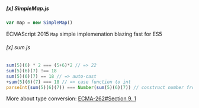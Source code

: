 ##### [x] SimpleMap.js
```js
var map = new SimpleMap()
```
ECMAScript 2015 `Map` simple implemenation blazing fast for ES5


###### [x] sum.js
```js
sum(5)(6) * 2 === (5+6)*2 // => 22
sum(5)(6)(7) !== 18
sum(5)(6)(7) == 18 // => auto-cast
+sum(5)(6)(7) === 18 // => case function to int
parseInt(sum(5)(6)(7)) === Number(sum(5)(6)(7)) // construct number from result of `toString()`
```
More about type conversion: [ECMA-262#Section 9. 1](https://www.ecma-international.org/ecma-262/5.1/#sec-9.1)
